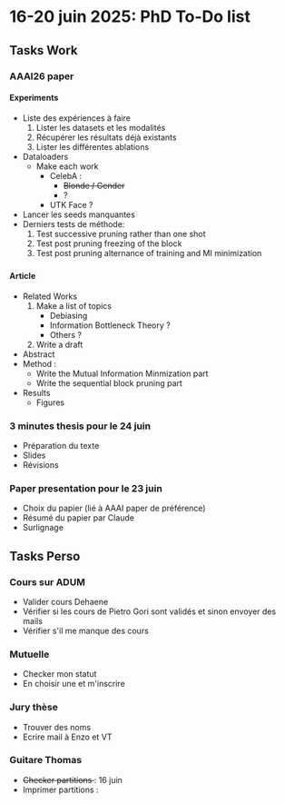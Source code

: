 # 16-20 juin 2025: PhD To-Do list

## Tasks Work

### AAAI26 paper
#### Experiments 
- Liste des expériences à faire
    1. Lister les datasets et les modalités
    2. Récupérer les résultats déjà existants
    3. Lister les différentes ablations
- Dataloaders
    - Make each work 
        - CelebA : 
            - <del> Blonde / Gender 
            - ?
        - UTK Face ? 
- Lancer les seeds manquantes 
- Derniers tests de méthode: 
    1. Test successive pruning rather than one shot
    2. Test post pruning freezing of the block
    3. Test post pruning alternance of training and MI minimization

##### 

#### Article
- Related Works
    1. Make a list of topics
        - Debiasing 
        - Information Bottleneck Theory ?
        - Others ? 
    2. Write a draft
- Abstract
- Method :
    - Write the Mutual Information Minmization part
    - Write the sequential block pruning part
- Results
    - Figures


### 3 minutes thesis pour le 24 juin
- Préparation du texte
- Slides
- Révisions

### Paper presentation pour le 23 juin
- Choix du papier (lié à AAAI paper de préférence)
- Résumé du papier par Claude
- Surlignage

## Tasks Perso

### Cours sur ADUM
- Valider cours Dehaene
- Vérifier si les cours de Pietro Gori sont validés et sinon envoyer des mails
- Vérifier s'il me manque des cours 


### Mutuelle
- Checker mon statut
- En choisir une et m'inscrire

### Jury thèse 
- Trouver des noms
- Ecrire mail à Enzo et VT

### Guitare Thomas
- <del>Checker partitions </del> : 16 juin
- Imprimer partitions :
